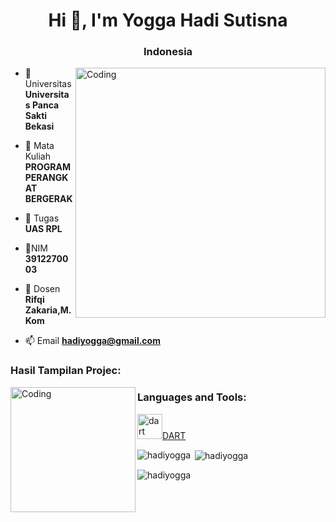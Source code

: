 <h1 align="center">Hi 👋, I'm Yogga Hadi Sutisna</h1>
<h3 align="center">Indonesia</h3>
<img align="right" alt="Coding" width="400" src="https://media.tenor.com/NOYF3f82b_gAAAAC/programmer.gif">

- 🔭 Universitas **Universitas Panca Sakti Bekasi**

- 🌱 Mata Kuliah **PROGRAM PERANGKAT BERGERAK**

- 👯 Tugas **UAS RPL**

- 🤝NIM **3912270003**

- 💬 Dosen **Rifqi Zakaria,M.Kom**

- 📫 Email **hadiyogga@gmail.com**

<h3 align="left">Hasil Tampilan Projec:</h3>
<img align="left" alt="Coding" width="200" src="https://i.postimg.cc/cJ7P7VcG/profile.jpg">
<p align="left">
</p>

<h3 align="left">Languages and Tools:</h3>
<p align="left"> <a href="https://dart.dev" target="_blank" rel="noreferrer"> <img src="https://www.vectorlogo.zone/logos/dartlang/dartlang-icon.svg" alt="dart" width="40" height="40"/>DART </a> </p> 

<p><img align="left" src="https://github-readme-stats.vercel.app/api/top-langs?username=hadiyogga&show_icons=true&locale=en&layout=compact" alt="hadiyogga" /></p>

<p>&nbsp;<img align="center" src="https://github-readme-stats.vercel.app/api?username=hadiyogga&show_icons=true&locale=en" alt="hadiyogga" /></p>

<p><img align="center" src="https://github-readme-streak-stats.herokuapp.com/?user=hadiyogga&" alt="hadiyogga" /></p>
